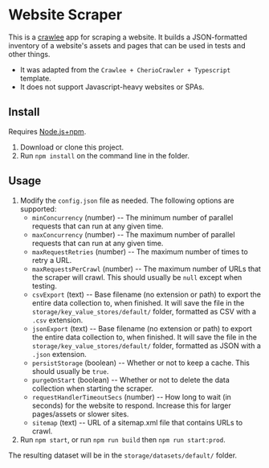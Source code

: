 # Website Scraper

This is a [crawlee](https://crawlee.dev/) app for scraping a website. It builds a JSON-formatted inventory of a website's assets and pages that can be used in tests and other things.

* It was adapted from the `Crawlee + CherioCrawler + Typescript` template.
* It does not support Javascript-heavy websites or SPAs.

## Install

Requires [Node.js+npm](https://nodejs.org).

1. Download or clone this project.
1. Run `npm install` on the command line in the folder.

## Usage

1. Modify the `config.json` file as needed. The following options are supported:
    * `minConcurrency` (number) -- The minimum number of parallel requests that can run at any given time.
    * `maxConcurrency` (number) -- The maximum number of parallel requests that can run at any given time.
    * `maxRequestRetries` (number) -- The maximum number of times to retry a URL.
    * `maxRequestsPerCrawl` (number) -- The maximum number of URLs that the scraper will crawl. This should usually be `null` except when testing.
    * `csvExport` (text) -- Base filename (no extension or path) to export the entire data collection to, when finished. It will save the file in the `storage/key_value_stores/default/` folder, formatted as CSV with a `.csv` extension.
    * `jsonExport` (text) -- Base filename (no extension or path) to export the entire data collection to, when finished. It will save the file in the `storage/key_value_stores/default/` folder, formatted as JSON with a `.json` extension.
    * `persistStorage` (boolean) -- Whether or not to keep a cache. This should usually be `true`.
    * `purgeOnStart` (boolean) -- Whether or not to delete the data collection when starting the scraper.
    * `requestHandlerTimeoutSecs` (number) -- How long to wait (in seconds) for the website to respond. Increase this for larger pages/assets or slower sites.
    * `sitemap` (text) -- URL of a sitemap.xml file that contains URLs to crawl.
1. Run `npm start`, or run `npm run build` then `npm run start:prod`.

The resulting dataset will be in the `storage/datasets/default/` folder.
